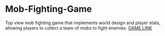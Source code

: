 # Mob-Fighting-Game
Top view mob fighting game that implements world design and player stats, allowing players to collect a team of mobs to fight enemies.
[GAME LINK](https://github.com/francjr3/Mob-Fighting-Game/blob/main/Mob%20game/index.html)
